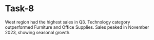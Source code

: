 # Task-8

West region had the highest sales in Q3.
Technology category outperformed Furniture and Office Supplies.
Sales peaked in November 2023, showing seasonal growth.
